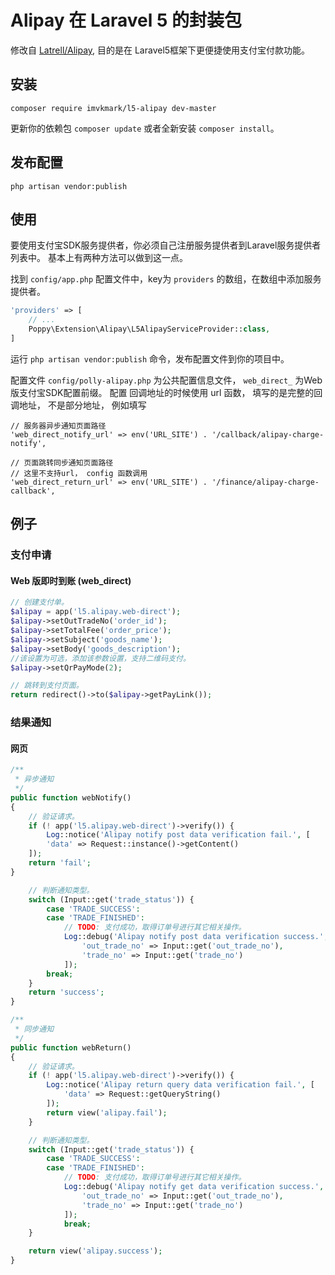 # Alipay 在 Laravel 5 的封装包

修改自 [Latrell/Alipay](https://github.com/Latrell/Alipay), 目的是在 Laravel5框架下更便捷使用支付宝付款功能。

## 安装

```
composer require imvkmark/l5-alipay dev-master
```

更新你的依赖包 ```composer update``` 或者全新安装 ```composer install```。

## 发布配置

```
php artisan vendor:publish
```

## 使用

要使用支付宝SDK服务提供者，你必须自己注册服务提供者到Laravel服务提供者列表中。
基本上有两种方法可以做到这一点。

找到 `config/app.php` 配置文件中，key为 `providers` 的数组，在数组中添加服务提供者。

```php
'providers' => [
    // ...
    Poppy\Extension\Alipay\L5AlipayServiceProvider::class,
]
```

运行 `php artisan vendor:publish` 命令，发布配置文件到你的项目中。

配置文件 `config/polly-alipay.php` 为公共配置信息文件， `web_direct_` 为Web版支付宝SDK配置前缀。
配置 回调地址的时候使用 url 函数， 填写的是完整的回调地址， 不是部分地址， 例如填写

```
// 服务器异步通知页面路径
'web_direct_notify_url' => env('URL_SITE') . '/callback/alipay-charge-notify',

// 页面跳转同步通知页面路径
// 这里不支持url， config 函数调用
'web_direct_return_url' => env('URL_SITE') . '/finance/alipay-charge-callback',
```
## 例子

### 支付申请

#### Web 版即时到账 (web_direct)

```php
// 创建支付单。
$alipay = app('l5.alipay.web-direct');
$alipay->setOutTradeNo('order_id');
$alipay->setTotalFee('order_price');
$alipay->setSubject('goods_name');
$alipay->setBody('goods_description');
//该设置为可选，添加该参数设置，支持二维码支付。
$alipay->setQrPayMode(2);

// 跳转到支付页面。
return redirect()->to($alipay->getPayLink());
```

### 结果通知

#### 网页

```php
/**
 * 异步通知
 */
public function webNotify()
{
    // 验证请求。
    if (! app('l5.alipay.web-direct')->verify()) {
        Log::notice('Alipay notify post data verification fail.', [
        'data' => Request::instance()->getContent()
    ]);
    return 'fail';
}

    // 判断通知类型。
    switch (Input::get('trade_status')) {
        case 'TRADE_SUCCESS':
        case 'TRADE_FINISHED':
            // TODO: 支付成功，取得订单号进行其它相关操作。
            Log::debug('Alipay notify post data verification success.', [
                'out_trade_no' => Input::get('out_trade_no'),
                'trade_no' => Input::get('trade_no')
            ]);
        break;
    }
    return 'success';
}

/**
 * 同步通知
 */
public function webReturn()
{
    // 验证请求。
    if (! app('l5.alipay.web-direct')->verify()) {
        Log::notice('Alipay return query data verification fail.', [
            'data' => Request::getQueryString()
        ]);
        return view('alipay.fail');
    }

    // 判断通知类型。
    switch (Input::get('trade_status')) {
        case 'TRADE_SUCCESS':
        case 'TRADE_FINISHED':
            // TODO: 支付成功，取得订单号进行其它相关操作。
            Log::debug('Alipay notify get data verification success.', [
                'out_trade_no' => Input::get('out_trade_no'),
                'trade_no' => Input::get('trade_no')
            ]);
            break;
    }

	return view('alipay.success');
}
```
